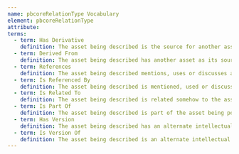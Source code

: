 ```yaml
---
name: pbcoreRelationType Vocabulary
element: pbcoreRelationType
attribute:
terms:
  - term: Has Derivative
    definition: The asset being described is the source for another asset which is based upon it (for example, a film and then a documentary about the making of that film).
  - term: Derived From
    definition: The asset being described has another asset as its source (for example, a documentary about the making of a film).
  - term: References
    definition: The asset being described mentions, uses or discusses another asset (for example, a review program that discusses a recorded theatrical work).
  - term: Is Referenced By
    definition: The asset being described is mentioned, used or discussed by another asset (for example, a recorded theatrical performance that is reviewed in another program).
  - term: Is Related To
    definition: The asset being described is related somehow to the asset being pointed to in this relation element (for example, two programs related to the same topic). This should be used as a default if the specific relationship is unknown.
  - term: Is Part Of
    definition: The asset being described is part of the asset being pointed to in this relation element (for example, one segment of a multi-segment television program.) This relationship can also be described using pbcorePart.
  - term: Has Version
    definition: The asset being described has an alternate intellectual version (for example, a different edit, or in a different language) which is being pointed to by this relation element. Use this when the asset being described is the ‘official’ or ‘master’ version of the asset; if not, use ‘Is Version Of’ to point to the master.
  - term: Is Version Of
    definition: The asset being described is an alternate intellectual version (for example, a different edit, or in a different language) of the resource being pointed to by this relation element. Use this if the asset being described is not the ‘official’ or ‘master’ version of the asset; if it is the master version, use ‘Has Version.’
---
```

